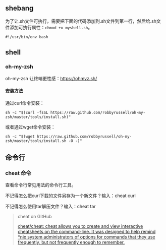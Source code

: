 ## shebang

为了让.sh文件可执行，需要把下面的代码添加到.sh文件到第一行，然后给.sh文件添加可执行属性：`chmod +x myshell.sh`。

```shell
#!/usr/bin/env bash
```

## shell

### oh-my-zsh

oh-my-zsh 让终端更性感：https://ohmyz.sh/

#### 安装方法

通过curl命令安装：

```shell
sh -c "$(curl -fsSL https://raw.github.com/robbyrussell/oh-my-zsh/master/tools/install.sh)"
```

或者通过wget命令安装：

```shell
sh -c "$(wget https://raw.github.com/robbyrussell/oh-my-zsh/master/tools/install.sh -O -)"
```

## 命令行

### cheat 命令

查看命令行常见用法的命令行工具。

不记得怎么把curl下载的文件另存为一个新文件？输入：cheat curl

不记得怎么使用tar解压文件？输入：cheat tar

> cheat on GitHub
>
> [cheat/cheat: cheat allows you to create and view interactive cheatsheets on the command-line. It was designed to help remind *nix system administrators of options for commands that they use frequently, but not frequently enough to remember.](https://github.com/cheat/cheat)

